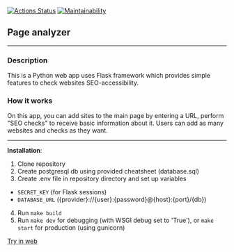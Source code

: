 [![Actions Status](https://github.com/sergey-royt/python-project-83/actions/workflows/hexlet-check.yml/badge.svg)](https://github.com/sergey-royt/python-project-83/actions)
[![Maintainability](https://api.codeclimate.com/v1/badges/5da3461e840fd0963c66/maintainability)](https://codeclimate.com/github/sergey-royt/python-project-83/maintainability)

## Page analyzer
___
### Description
This is a Python web app uses Flask framework
which provides simple features to check websites SEO-accessibility.

### How it works
On this app, you can add sites to the main page by entering a URL, 
perform "SEO checks" to receive basic information about it. 
Users can add as many websites and checks as they want.
___

**Installation**:
1. Clone repository
2. Create postgresql db using provided cheatsheet (database.sql)
3. Create .env file in repository directory and set up variables 
- `SECRET_KEY` (for Flask sessions)
- `DATABASE_URL` ({provider}://{user}:{password}@{host}:{port}/{db})
4. Run `make build`
5. Run `make dev` for debugging (with WSGI debug set to 'True'), or `make start` for production (using gunicorn)

[Try in web](https://page-analyzer-vqqh.onrender.com)
